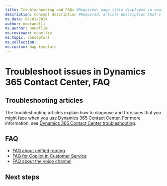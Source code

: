 ```yaml
---
title: Troubleshooting and FAQs #Required; page title displayed in search results. Don't enclose in quotation marks.
description: Concept description #Required; article description that's displayed in search results. Don't enclose in quotation marks. Do end with a period.
ms.date: 07/01/2024
author: neeranelli
ms.author: nenellim
ms.reviewer: nenellim
ms.topic: conceptual
ms.collection:
ms.custom: bap-template
---
```


# Troubleshoot issues in Dynamics 365 Contact Center, FAQ 

## Troubleshooting articles 

The troubleshooting articles explain how to diagnose and fix issues that you might face when you use Dynamics 365 Contact Center. For more information, see [Dynamics 365 Contact Center troubleshooting](/troubleshoot/dynamics-365/customer-service/welcome-customer-service).

## FAQ

- [FAQ about unified routing](/dynamics365/customer-service/administer/unified-routing-faqs?context=../context/administer-context)  
- [FAQ for Copilot in Customer Service](/dynamics365/customer-service/administer/faq-copilot-features?context=../context/administer-context)  
- [FAQ about the voice channel](/dynamics365/customer-service/administer/voice-channel-faqs?context=../context/administer-context)

## Next steps

